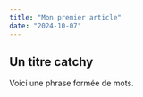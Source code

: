 ```yaml
---
title: "Mon premier article"
date: "2024-10-07"
---
```


## Un titre catchy

Voici une phrase formée de mots.